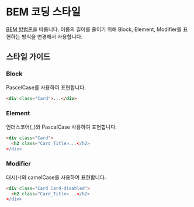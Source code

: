 # BEM 코딩 스타일

[BEM 방법론](http://getbem.com/)을 따릅니다. 이름의 길이를 줄이기 위해 Block, Element, Modifier를 표현하는 방식을 변경해서 사용합니다.

## 스타일 가이드

### Block

PascelCase를 사용하여 표현합니다.

```html
<div class="Card">...</div>
```

### Element

언더스코어(_)와 PascalCase 사용하여 표현합니다.

```html
<div class="Card">
  <h2 class="Card_Title>...</h2>
</div>
```

### Modifier

대시(-)와 camelCase를 사용하여 표현합니다.

```html
<div class="Card Card-disabled">
  <h2 class="Card_Title>...</h2>
</div>
```
